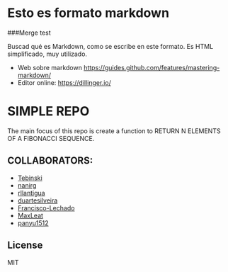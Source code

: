 # Esto es formato markdown
###Merge test

Buscad qué es Markdown, como se escribe en este formato. Es HTML simplificado, muy utilizado.

- Web sobre markdown https://guides.github.com/features/mastering-markdown/
- Editor online: https://dillinger.io/

# SIMPLE REPO 

The main focus of this repo is create a function to RETURN N ELEMENTS OF A FIBONACCI SEQUENCE. 


## COLLABORATORS:
- [Tebinski]
- [nanirg]
- [rllantigua]
- [duartesilveira]
- [Francisco-Lechado]
- [MaxLeat]
- [panyu1512]

## License

MIT

[//]: # (These are reference links used in the body of this note and get stripped out when the markdown processor does its job. There is no need to format nicely because it shouldn't be seen. Thanks SO - http://stackoverflow.com/questions/4823468/store-comments-in-markdown-syntax)

   [Tebinski]: <https://github.com/Tebinski>
   [nanirg]: <https://github.com/nanirg>
   [rllantigua]: <https://github.com/rllantigua>
   [duartesilveira]: <https://github.com/duartesilveira>
   [Francisco-Lechado]: <https://github.com/Francisco-Lechado>
   [MaxLeat]: <https://github.com/MaxLeat>
   [panyu1512]: <https://github.com/panyu1512>
  
